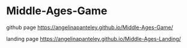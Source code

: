 # Middle-Ages-Game

github page
https://angelinapanteley.github.io/Middle-Ages-Game/

landing page
https://angelinapanteley.github.io/Middle-Ages-Landing/
